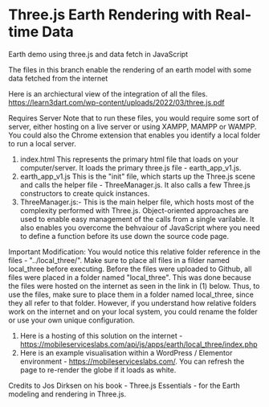 # Three.js Earth Rendering with Real-time Data
Earth demo using three.js and data fetch in JavaScript

The files in this branch enable the rendering of an earth model with some data fetched from the internet

Here is an archiectural view of the integration of all the files.
https://learn3dart.com/wp-content/uploads/2022/03/three.js.pdf

Requires Server
Note that to run these files, you would require some sort of server, either hosting on a live server or using XAMPP, MAMPP or WAMPP. You could also the Chrome extension that enables you identify a local folder to run a local server. 

1. index.html
   This represents the primary html file that loads on your computer/server. It loads the primary three.js file - earth_app_v1.js.
2. earth_app_v1.js
   This is the "init" file, which starts up the Three.js scene and calls the helper file - ThreeManager.js. It also calls a few Three.js constructors to create quick instances.
3. ThreeManager.js:- 
   This is the main helper file, which hosts most of the complexity performed with Three.js. Object-oriented approaches are used to enable easy management of the 
   calls from a single varilable. It also enables you overcome the behvaiour of JavaScript where you need to define a function before its use down the source code page.

Important Modification:
You would notice this relative folder reference in the files - "../local_three/". 
Make sure to place all files in a filder named local_three before executing. Before the files were uploaded to Github, all files were placed in a folder named "local_three". This was done because the files were hosted on the internet as seen in the link in (1) below. Thus, to use the files, make sure to place them in a folder named local_three, since they all refer to that folder. However, if you understand how relative folders work on the internet and on your local system, you could rename the folder or use your own unique configuration.

1. Here is a hosting of this solution on the internet - https://mobileserviceslabs.com/api/js/apps/earth/local_three/index.php
2. Here is an example visualisation within a WordPress / Elementor environment - https://mobileserviceslabs.com/. You can refresh the page to re-render the globe if it loads as white.


Credits to Jos Dirksen on his book - Three.js Essentials - for the Earth modeling and rendering in Three.js.
